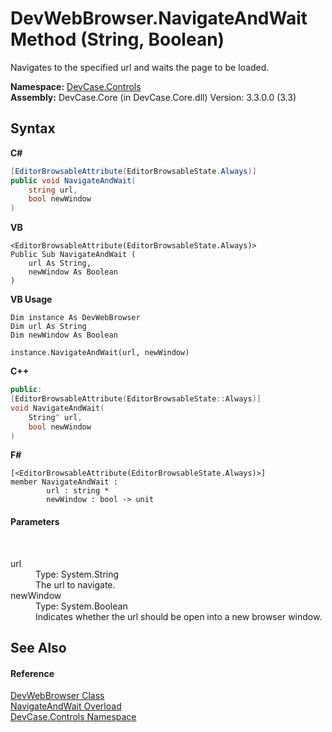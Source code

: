 # DevWebBrowser.NavigateAndWait Method (String, Boolean)
 

Navigates to the specified url and waits the page to be loaded.

**Namespace:**&nbsp;<a href="N_DevCase_Controls">DevCase.Controls</a><br />**Assembly:**&nbsp;DevCase.Core (in DevCase.Core.dll) Version: 3.3.0.0 (3.3)

## Syntax

**C#**<br />
``` C#
[EditorBrowsableAttribute(EditorBrowsableState.Always)]
public void NavigateAndWait(
	string url,
	bool newWindow
)
```

**VB**<br />
``` VB
<EditorBrowsableAttribute(EditorBrowsableState.Always)>
Public Sub NavigateAndWait ( 
	url As String,
	newWindow As Boolean
)
```

**VB Usage**<br />
``` VB Usage
Dim instance As DevWebBrowser
Dim url As String
Dim newWindow As Boolean

instance.NavigateAndWait(url, newWindow)
```

**C++**<br />
``` C++
public:
[EditorBrowsableAttribute(EditorBrowsableState::Always)]
void NavigateAndWait(
	String^ url, 
	bool newWindow
)
```

**F#**<br />
``` F#
[<EditorBrowsableAttribute(EditorBrowsableState.Always)>]
member NavigateAndWait : 
        url : string * 
        newWindow : bool -> unit 

```


#### Parameters
&nbsp;<dl><dt>url</dt><dd>Type: System.String<br />The url to navigate.</dd><dt>newWindow</dt><dd>Type: System.Boolean<br />Indicates whether the url should be open into a new browser window.</dd></dl>

## See Also


#### Reference
<a href="T_DevCase_Controls_DevWebBrowser">DevWebBrowser Class</a><br /><a href="Overload_DevCase_Controls_DevWebBrowser_NavigateAndWait">NavigateAndWait Overload</a><br /><a href="N_DevCase_Controls">DevCase.Controls Namespace</a><br />